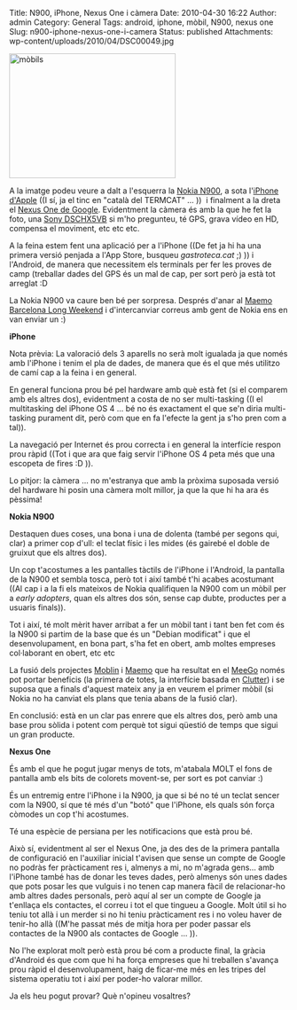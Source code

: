 Title: N900, iPhone, Nexus One i càmera
Date: 2010-04-30 16:22
Author: admin
Category: General
Tags: android, iphone, mòbil, N900, nexus one
Slug: n900-iphone-nexus-one-i-camera
Status: published
Attachments: wp-content/uploads/2010/04/DSC00049.jpg

[<img src="./wp-content/uploads/2010/04/DSC00049-300x225.jpg" title="mòbils" class="aligncenter size-medium wp-image-903" width="300" height="225" />]({static}wp-content/uploads/2010/04/DSC00049.jpg)

A la imatge podeu veure a dalt a l'esquerra la [Nokia N900](http://en.wikipedia.org/wiki/N900 "Article de la wikipedia anglesa sobre la Nokia N900"), a sota l'[iPhone d'Apple](http://en.wikipedia.org/wiki/IPhone "Article de la wikipedia anglesa sobre l'iPhone d'Apple") ((I sí, ja el tinc en "català del TERMCAT" ... ))  i finalment a la dreta el [Nexus One de Google](http://en.wikipedia.org/wiki/Nexus_One "Article de la wikipedia anglesa sobre el Nexus One de Google"). Evidentment la càmera és amb la que he fet la foto, una [Sony DSCHX5VB](https://www.sonystyle.es/SonyStyle/Camaras-digitales/Serie-HX/DSCHX5VB.CEE8 "Descripció de la càmera que li vaig comprar a la Sílvia") si m'ho pregunteu, té GPS, grava vídeo en HD, compensa el moviment, etc etc etc.

A la feina estem fent una aplicació per a l'iPhone ((De fet ja hi ha una primera versió penjada a l'App Store, busqueu *gastroteca.cat* ;) )) i l'Android, de manera que necessitem els terminals per fer les proves de camp (treballar dades del GPS és un mal de cap, per sort però ja està tot arreglat :D

La Nokia N900 va caure ben bé per sorpresa. Després d'anar al [Maemo Barcelona Long Weekend](http://wiki.maemo.org/Maemo-Barcelona_Long_Weekend "Pàgina de coordinació de la trobada Maemo Barcelona Long Weekend") i d'intercanviar correus amb gent de Nokia ens en van enviar un :)

**iPhone**

Nota prèvia: La valoració dels 3 aparells no serà molt igualada ja que només amb l'iPhone i tenim el pla de dades, de manera que és el que més utilitzo de camí cap a la feina i en general.

En general funciona prou bé pel hardware amb què està fet (si el comparem amb els altres dos), evidentment a costa de no ser multi-tasking ((I el multitasking del iPhone OS 4 ... bé no és exactament el que se'n diria multi-tasking purament dit, però com que en fa l'efecte la gent ja s'ho pren com a tal)).

La navegació per Internet és prou correcta i en general la interfície respon prou ràpid ((Tot i que ara que faig servir l'iPhone OS 4 peta més que una escopeta de fires :D )).

Lo pitjor: la càmera ... no m'estranya que amb la pròxima suposada versió del hardware hi posin una càmera molt millor, ja que la que hi ha ara és pèssima!

**Nokia N900**

Destaquen dues coses, una bona i una de dolenta (també per segons qui, clar) a primer cop d'ull: el teclat físic i les mides (és gairebé el doble de gruixut que els altres dos).

Un cop t'acostumes a les pantalles tàctils de l'iPhone i l'Android, la pantalla de la N900 et sembla tosca, però tot i així també t'hi acabes acostumant ((Al cap i a la fi els mateixos de Nokia qualifiquen la N900 com un mòbil per a *early adopters*, quan els altres dos són, sense cap dubte, productes per a usuaris finals)).

Tot i així, té molt mèrit haver arribat a fer un mòbil tant i tant ben fet com és la N900 si partim de la base que és un "Debian modificat" i que el desenvolupament, en bona part, s'ha fet en obert, amb moltes empreses col·laborant en obert, etc etc

La fusió dels projectes [Moblin](http://en.wikipedia.org/wiki/Moblin "Article de la wikipedia anglesa sobre la distribució Moblin") i [Maemo](http://en.wikipedia.org/wiki/Maemo "Article de la wikipedia anglesa sobre el sistema operatiiu Maemo") que ha resultat en el [MeeGo](http://en.wikipedia.org/wiki/MeeGo "Article de la wikipedia anglesa sobre la distribució MeeGo") només pot portar beneficis (la primera de totes, la interfície basada en [Clutter](http://en.wikipedia.org/wiki/Clutter_%28toolkit%29 "Article de la wikipedia anglesa sobre el joc d'eines gràfic Clutter")) i se suposa que a finals d'aquest mateix any ja en veurem el primer mòbil (si Nokia no ha canviat els plans que tenia abans de la fusió clar).

En conclusió: està en un clar pas enrere que els altres dos, però amb una base prou sòlida i potent com perquè tot sigui qüestió de temps que sigui un gran producte.

**Nexus One**

És amb el que he pogut jugar menys de tots, m'atabala MOLT el fons de pantalla amb els bits de colorets movent-se, per sort es pot canviar :)

És un entremig entre l'iPhone i la N900, ja que si bé no té un teclat sencer com la N900, sí que té més d'un "botó" que l'iPhone, els quals són força còmodes un cop t'hi acostumes.

Té una espècie de persiana per les notificacions que està prou bé.

Això sí, evidentment al ser el Nexus One, ja des des de la primera pantalla de configuració en l'auxiliar inicial t'avisen que sense un compte de Google no podràs fer pràcticament res i, almenys a mi, no m'agrada gens... amb l'iPhone també has de donar les teves dades, però almenys són unes dades que pots posar les que vulguis i no tenen cap manera fàcil de relacionar-ho amb altres dades personals, però aquí al ser un compte de Google ja t'enllaça els contactes, el correu i tot el que tingueu a Google. Molt útil si ho teniu tot allà i un merder si no hi teniu pràcticament res i no voleu haver de tenir-ho allà ((M'he passat més de mitja hora per poder passar els contactes de la N900 als contactes de Google ... )).

No l'he explorat molt però està prou bé com a producte final, la gràcia d'Android és que com que hi ha força empreses que hi treballen s'avança prou ràpid el desenvolupament, haig de ficar-me més en les tripes del sistema operatiu tot i així per poder-ho valorar millor.

Ja els heu pogut provar? Què n'opineu vosaltres?
